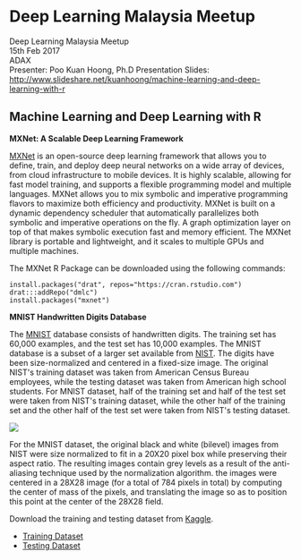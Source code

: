 # Deep Learning Malaysia Meetup

Deep Learning Malaysia Meetup</br>
15th Feb 2017</br>
ADAX</br>
Presenter: Poo Kuan Hoong, Ph.D
Presentation Slides: http://www.slideshare.net/kuanhoong/machine-learning-and-deep-learning-with-r

## Machine Learning and Deep Learning with R

**MXNet: A Scalable Deep Learning Framework**

[MXNet](http://mxnet.io/get_started/index.html) is an open-source deep learning framework that allows you to define, train, and deploy deep neural networks on a wide array of devices, from cloud infrastructure to mobile devices. It is highly scalable, allowing for fast model training, and supports a flexible programming model and multiple languages. MXNet allows you to mix symbolic and imperative programming flavors to maximize both efficiency and productivity. MXNet is built on a dynamic dependency scheduler that automatically parallelizes both symbolic and imperative operations on the fly. A graph optimization layer on top of that makes symbolic execution fast and memory efficient. The MXNet library is portable and lightweight, and it scales to multiple GPUs and multiple machines.

The MXNet R Package can be downloaded using the following commands:

```{r}
install.packages("drat", repos="https://cran.rstudio.com")
drat:::addRepo("dmlc")
install.packages("mxnet")
```

**MNIST Handwritten Digits Database**

The [MNIST](http://yann.lecun.com/exdb/mnist/) database consists of handwritten digits. The training set has 60,000 examples, and the test set has 10,000 examples. The MNIST database is a subset of a larger set available from [NIST](http://www.nist.gov/srd/nistsd19.cfm). The digits have been size-normalized and centered in a fixed-size image. The original NIST's training dataset was taken from American Census Bureau employees, while the testing dataset was taken from American high school students. For MNIST dataset, half of the training set and half of the test set were taken from NIST's training dataset, while the other half of the training set and the other half of the test set were taken from NIST's testing dataset.

<img src="https://kuanhoong.files.wordpress.com/2016/01/mnistdigits.gif?w=450&h=299">

For the MNIST dataset, the original black and white (bilevel) images from NIST were size normalized to fit in a 20X20 pixel box while preserving their aspect ratio. The resulting images contain grey levels as a result of the anti-aliasing technique used by the normalization algorithm. the images were centered in a 28X28 image (for a total of 784 pixels in total) by computing the center of mass of the pixels, and translating the image so as to position this point at the center of the 28X28 field.

Download the training and testing dataset from [Kaggle](https://www.kaggle.com/c/digit-recognizer/data).

* [Training Dataset](https://www.kaggle.com/c/digit-recognizer/download/train.csv) 
* [Testing Dataset](https://www.kaggle.com/c/digit-recognizer/download/test.csv)


